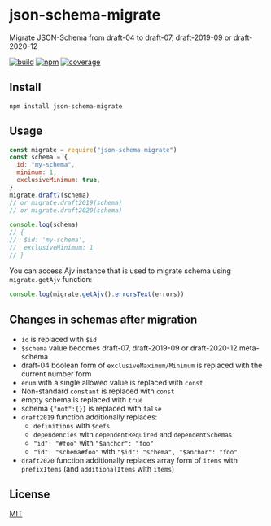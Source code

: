 # json-schema-migrate

Migrate JSON-Schema from draft-04 to draft-07, draft-2019-09 or draft-2020-12

[![build](https://github.com/ajv-validator/json-schema-migrate/workflows/build/badge.svg)](https://github.com/ajv-validator/json-schema-migrate/actions?query=workflow%3Abuild)
[![npm](https://img.shields.io/npm/v/json-schema-migrate)](https://www.npmjs.com/package/json-schema-migrate)
[![coverage](https://coveralls.io/repos/github/ajv-validator/json-schema-migrate/badge.svg?branch=master)](https://coveralls.io/github/ajv-validator/json-schema-migrate?branch=master)

## Install

```
npm install json-schema-migrate
```

## Usage

```javascript
const migrate = require("json-schema-migrate")
const schema = {
  id: "my-schema",
  minimum: 1,
  exclusiveMinimum: true,
}
migrate.draft7(schema)
// or migrate.draft2019(schema)
// or migrate.draft2020(schema)

console.log(schema)
// {
//  $id: 'my-schema',
//  exclusiveMinimum: 1
// }
```

You can access Ajv instance that is used to migrate schema using `migrate.getAjv` function:

```javascript
console.log(migrate.getAjv().errorsText(errors))
```

## Changes in schemas after migration

- `id` is replaced with `$id`
- `$schema` value becomes draft-07, draft-2019-09 or draft-2020-12 meta-schema
- draft-04 boolean form of `exclusiveMaximum/Minimum` is replaced with the current number form
- `enum` with a single allowed value is replaced with `const`
- Non-standard `constant` is replaced with `const`
- empty schema is replaced with `true`
- schema `{"not":{}}` is replaced with `false`
- `draft2019` function additionally replaces:
  - `definitions` with `$defs`
  - `dependencies` with `dependentRequired` and `dependentSchemas`
  - `"id": "#foo"` with `"$anchor": "foo"`
  - `"id": "schema#foo"` with `"$id": "schema", "$anchor": "foo"`
- `draft2020` function additionally replaces array form of `items` with `prefixItems` (and `additionalItems` with `items`)

## License

[MIT](https://github.com/epoberezkin/json-schema-migrate/blob/master/LICENSE)
